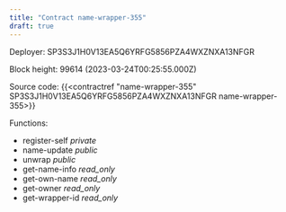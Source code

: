 ```yaml
---
title: "Contract name-wrapper-355"
draft: true
---
```

Deployer: SP3S3J1H0V13EA5Q6YRFG5856PZA4WXZNXA13NFGR


 



Block height: 99614 (2023-03-24T00:25:55.000Z)

Source code: {{<contractref "name-wrapper-355" SP3S3J1H0V13EA5Q6YRFG5856PZA4WXZNXA13NFGR name-wrapper-355>}}

Functions:

* register-self _private_
* name-update _public_
* unwrap _public_
* get-name-info _read_only_
* get-own-name _read_only_
* get-owner _read_only_
* get-wrapper-id _read_only_
